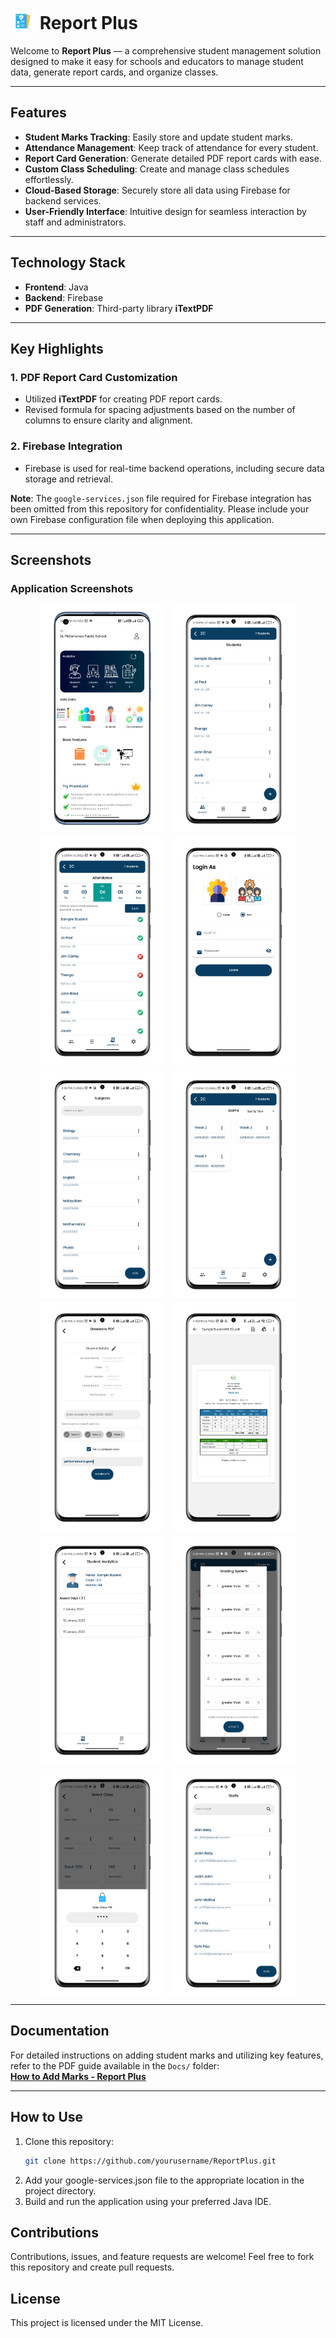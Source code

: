 <h1>
  <img src="Images/AppLogo.jpeg" alt="Report Plus Logo" width="40px" style="vertical-align: bottom;" />
  Report Plus
</h1>


Welcome to **Report Plus** — a comprehensive student management solution designed to make it easy for schools and educators to manage student data, generate report cards, and organize classes.  

---

## Features  

- **Student Marks Tracking**: Easily store and update student marks.  
- **Attendance Management**: Keep track of attendance for every student.  
- **Report Card Generation**: Generate detailed PDF report cards with ease.  
- **Custom Class Scheduling**: Create and manage class schedules effortlessly.  
- **Cloud-Based Storage**: Securely store all data using Firebase for backend services.  
- **User-Friendly Interface**: Intuitive design for seamless interaction by staff and administrators.  

---

## Technology Stack  

- **Frontend**: Java  
- **Backend**: Firebase  
- **PDF Generation**: Third-party library **iTextPDF**  

---

## Key Highlights  

### 1. **PDF Report Card Customization**  
- Utilized **iTextPDF** for creating PDF report cards.  
- Revised formula for spacing adjustments based on the number of columns to ensure clarity and alignment.  

### 2. **Firebase Integration**  
- Firebase is used for real-time backend operations, including secure data storage and retrieval.  

**Note**: The `google-services.json` file required for Firebase integration has been omitted from this repository for confidentiality. Please include your own Firebase configuration file when deploying this application.  

---

## Screenshots  

### Application Screenshots  
<div style="display: flex; flex-wrap: wrap; gap: 10px; justify-content: center;">

<img src="Images/HomePage.PNG" alt="Home Page" width="200px" />
<img src="Images/StudentsPage.PNG" alt="Students Page" width="200px" />
<img src="Images/AttendancePortal.PNG" alt="Attendance Portal" width="200px" />
<img src="Images/StaffLoginPage.PNG" alt="Staff Login Page" width="200px" />
<img src="Images/SubjectsPage.PNG" alt="Subjects Page" width="200px" />
<img src="Images/ExamsPage.PNG" alt="Exams Page" width="200px" />
<img src="Images/GeneratePDFPage.PNG" alt="Generate PDF Page" width="200px" />
<img src="Images/SampleReportCard.PNG" alt="Sample Report Card" width="200px" />
<img src="Images/StudentAnalyticsPage.PNG" alt="Student Analytics Page" width="200px" />
<img src="Images/GradingSystemPage.PNG" alt="Grading System Page" width="200px" />
<img src="Images/ClassPIN.PNG" alt="Class PIN Management" width="200px" />
<img src="Images/StaffsPage.PNG" alt="Staffs Page" width="200px" />

</div>

---

## Documentation  

For detailed instructions on adding student marks and utilizing key features, refer to the PDF guide available in the `Docs/` folder:  
[**How to Add Marks - Report Plus**](Docs/HowToAddMarks_ReportPlus.pdf)  

---

## How to Use  

1. Clone this repository:  
   ```bash  
   git clone https://github.com/yourusername/ReportPlus.git
2. Add your google-services.json file to the appropriate location in the project directory.
3. Build and run the application using your preferred Java IDE.

## Contributions

Contributions, issues, and feature requests are welcome! Feel free to fork this repository and create pull requests.

## License

This project is licensed under the MIT License.
